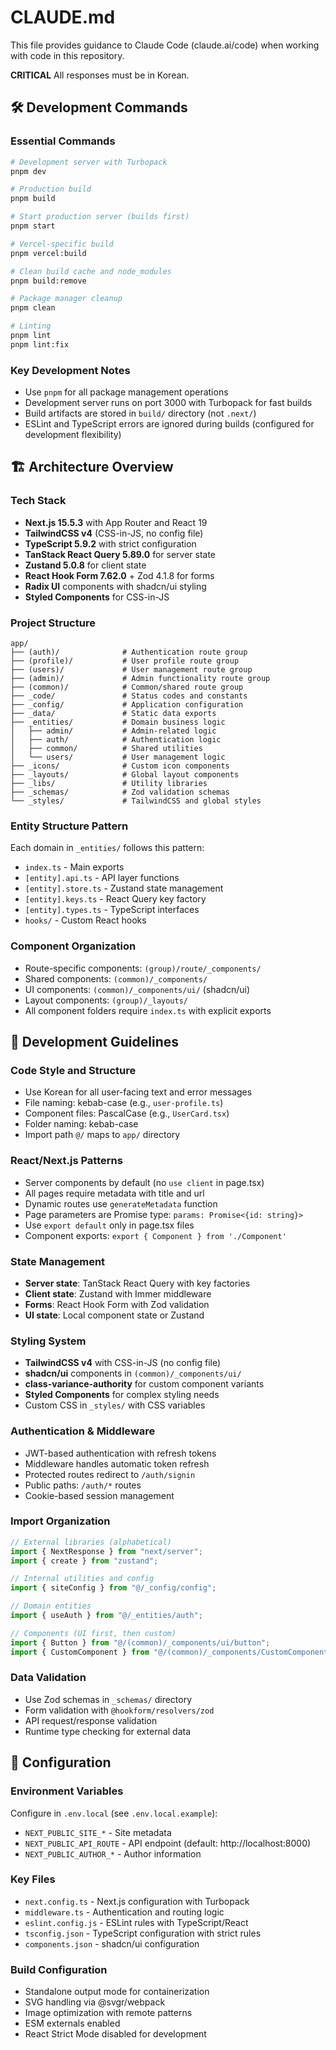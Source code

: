# CLAUDE.md

This file provides guidance to Claude Code (claude.ai/code) when working with code in this repository.

**CRITICAL** All responses must be in Korean.

## 🛠 Development Commands

### Essential Commands

```bash
# Development server with Turbopack
pnpm dev

# Production build
pnpm build

# Start production server (builds first)
pnpm start

# Vercel-specific build
pnpm vercel:build

# Clean build cache and node_modules
pnpm build:remove

# Package manager cleanup
pnpm clean

# Linting
pnpm lint
pnpm lint:fix
```

### Key Development Notes

- Use `pnpm` for all package management operations
- Development server runs on port 3000 with Turbopack for fast builds
- Build artifacts are stored in `build/` directory (not `.next/`)
- ESLint and TypeScript errors are ignored during builds (configured for development flexibility)

## 🏗 Architecture Overview

### Tech Stack

- **Next.js 15.5.3** with App Router and React 19
- **TailwindCSS v4** (CSS-in-JS, no config file)
- **TypeScript 5.9.2** with strict configuration
- **TanStack React Query 5.89.0** for server state
- **Zustand 5.0.8** for client state
- **React Hook Form 7.62.0** + Zod 4.1.8 for forms
- **Radix UI** components with shadcn/ui styling
- **Styled Components** for CSS-in-JS

### Project Structure

```
app/
├── (auth)/              # Authentication route group
├── (profile)/           # User profile route group
├── (users)/             # User management route group
├── (admin)/             # Admin functionality route group
├── (common)/            # Common/shared route group
├── _code/               # Status codes and constants
├── _config/             # Application configuration
├── _data/               # Static data exports
├── _entities/           # Domain business logic
│   ├── admin/           # Admin-related logic
│   ├── auth/            # Authentication logic
│   ├── common/          # Shared utilities
│   └── users/           # User management logic
├── _icons/              # Custom icon components
├── _layouts/            # Global layout components
├── _libs/               # Utility libraries
├── _schemas/            # Zod validation schemas
└── _styles/             # TailwindCSS and global styles
```

### Entity Structure Pattern

Each domain in `_entities/` follows this pattern:

- `index.ts` - Main exports
- `[entity].api.ts` - API layer functions
- `[entity].store.ts` - Zustand state management
- `[entity].keys.ts` - React Query key factory
- `[entity].types.ts` - TypeScript interfaces
- `hooks/` - Custom React hooks

### Component Organization

- Route-specific components: `(group)/route/_components/`
- Shared components: `(common)/_components/`
- UI components: `(common)/_components/ui/` (shadcn/ui)
- Layout components: `(group)/_layouts/`
- All component folders require `index.ts` with explicit exports

## 🎯 Development Guidelines

### Code Style and Structure

- Use Korean for all user-facing text and error messages
- File naming: kebab-case (e.g., `user-profile.ts`)
- Component files: PascalCase (e.g., `UserCard.tsx`)
- Folder naming: kebab-case
- Import path `@/` maps to `app/` directory

### React/Next.js Patterns

- Server components by default (no `use client` in page.tsx)
- All pages require metadata with title and url
- Dynamic routes use `generateMetadata` function
- Page parameters are Promise type: `params: Promise<{id: string}>`
- Use `export default` only in page.tsx files
- Component exports: `export { Component } from './Component'`

### State Management

- **Server state**: TanStack React Query with key factories
- **Client state**: Zustand with Immer middleware
- **Forms**: React Hook Form with Zod validation
- **UI state**: Local component state or Zustand

### Styling System

- **TailwindCSS v4** with CSS-in-JS (no config file)
- **shadcn/ui** components in `(common)/_components/ui/`
- **class-variance-authority** for custom component variants
- **Styled Components** for complex styling needs
- Custom CSS in `_styles/` with CSS variables

### Authentication & Middleware

- JWT-based authentication with refresh tokens
- Middleware handles automatic token refresh
- Protected routes redirect to `/auth/signin`
- Public paths: `/auth/*` routes
- Cookie-based session management

### Import Organization

```typescript
// External libraries (alphabetical)
import { NextResponse } from "next/server";
import { create } from "zustand";

// Internal utilities and config
import { siteConfig } from "@/_config/config";

// Domain entities
import { useAuth } from "@/_entities/auth";

// Components (UI first, then custom)
import { Button } from "@/(common)/_components/ui/button";
import { CustomComponent } from "@/(common)/_components/CustomComponent";
```

### Data Validation

- Use Zod schemas in `_schemas/` directory
- Form validation with `@hookform/resolvers/zod`
- API request/response validation
- Runtime type checking for external data

## 🔧 Configuration

### Environment Variables

Configure in `.env.local` (see `.env.local.example`):

- `NEXT_PUBLIC_SITE_*` - Site metadata
- `NEXT_PUBLIC_API_ROUTE` - API endpoint (default: http://localhost:8000)
- `NEXT_PUBLIC_AUTHOR_*` - Author information

### Key Files

- `next.config.ts` - Next.js configuration with Turbopack
- `middleware.ts` - Authentication and routing logic
- `eslint.config.js` - ESLint rules with TypeScript/React
- `tsconfig.json` - TypeScript configuration with strict rules
- `components.json` - shadcn/ui configuration

### Build Configuration

- Standalone output mode for containerization
- SVG handling via @svgr/webpack
- Image optimization with remote patterns
- ESM externals enabled
- React Strict Mode disabled for development
